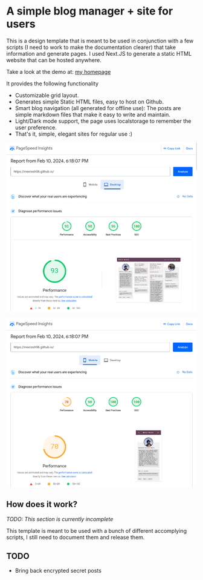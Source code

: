 # A simple blog manager + site for users

This is a design template that is meant to be used in conjunction with a few scripts (I need to work to make the documentation clearer) that take information and generate pages. I used Next.JS to generate a static HTML website that can be hosted anywhere.

Take a look at the demo at: [my homepage](https://meetesh06.github.io)

It provides the following functionality

- Customizable grid layout.
- Generates simple Static HTML files, easy to host on Github.
- Smart blog navigation (all generated for offline use): The posts are simple markdown files that make it easy to write and maintain.
- Light/Dark mode support, the page uses localstorage to remember the user preference.
- That's it, simple, elegant sites for regular use :)

![(desktop) Google pagespeed insights report for https://meetesh06.github.io from Feb 10, 2024, 6:18:07 PM](./extras/seo1.png "Google pagespeed insights for https://meetesh06.github.io (desktop)")

![(mobile) Google pagespeed insights report for https://meetesh06.github.io from Feb 10, 2024, 6:18:07 PM](./extras/seo2.png "Google pagespeed insights for https://meetesh06.github.io (mobile)")

## How does it work?

*TODO: This section is currently incomplete*

This template is meant to be used with a bunch of different accomplying scripts, I still need to document them and release them. 


## TODO
- Bring back encrypted secret posts
